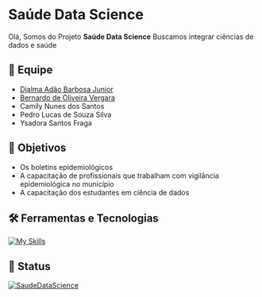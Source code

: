 # Saúde Data Science

Olá,
Somos do Projeto **Saúde Data Science**
Buscamos integrar ciências de dados e saúde

## 🤝 Equipe
- [Djalma Adão Barbosa Junior](https://github.com/djalmabarbosa)
- [Bernardo de Oliveira Vergara](https://github.com/BernardoVergara)
- Camily Nunes dos Santos
- Pedro Lucas de Souza Silva
- Ysadora Santos Fraga

## 🎯 Objetivos
- Os boletins epidemiológicos 
- A capacitação de profissionais que trabalham com vigilância epidemiológica no município
- A capacitação dos estudantes em ciência de dados

## 🛠️ Ferramentas e Tecnologias
[![My Skills](https://skillicons.dev/icons?i=r,py,vscode&theme=dark)](https://skillicons.dev)

## 🎈 Status
[![SaudeDataScience](https://github-readme-stats.vercel.app/api/top-langs/?username=SaudeDataScience&hide=html&layout=compact&theme=dark)](https://github.com/anuraghazra/github-readme-stats)


<!--
**SaudeDataScience/saudedatascience** is a ✨ _special_ ✨ repository because its `README.md` (this file) appears on your GitHub profile.

Here are some ideas to get you started:

- 🔭 I’m currently working on ...
- 🌱 I’m currently learning ...
- 👯 I’m looking to collaborate on ...
- 🤔 I’m looking for help with ...
- 💬 Ask me about ...
- 📫 How to reach me: ...
- 😄 Pronouns: ...
- ⚡ Fun fact: ...
-->
